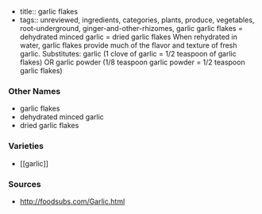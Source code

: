 - title:: garlic flakes
- tags:: unreviewed, ingredients, categories, plants, produce, vegetables, root-underground, ginger-and-other-rhizomes, garlic
garlic flakes = dehydrated minced garlic = dried garlic flakes When rehydrated in water, garlic flakes provide much of the flavor and texture of fresh garlic. Substitutes: garlic (1 clove of garlic = 1/2 teaspoon of garlic flakes) OR garlic powder (1/8 teaspoon garlic powder = 1/2 teaspoon garlic flakes)

### Other Names

* garlic flakes
* dehydrated minced garlic
* dried garlic flakes

### Varieties

* [[garlic]]

### Sources
* http://foodsubs.com/Garlic.html
